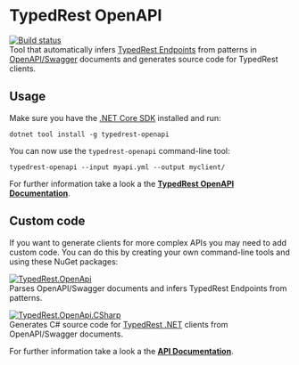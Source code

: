 # TypedRest OpenAPI

[![Build status](https://img.shields.io/appveyor/ci/TypedRest/typedrest-openapi.svg)](https://ci.appveyor.com/project/TypedRest/typedrest-openapi)  
Tool that automatically infers [TypedRest Endpoints](https://typedrest.net/endpoints/) from patterns in [OpenAPI/Swagger](https://swagger.io/resources/open-api/) documents and generates source code for TypedRest clients.

## Usage

Make sure you have the [.NET Core SDK](https://dotnet.microsoft.com/download) installed and run:

    dotnet tool install -g typedrest-openapi

You can now use the `typedrest-openapi` command-line tool:

    typedrest-openapi --input myapi.yml --output myclient/

For further information take a look a the **[TypedRest OpenAPI Documentation](https://typedrest.net/openapi/)**.

## Custom code

If you want to generate clients for more complex APIs you may need to add custom code. You can do this by creating your own command-line tools and using these NuGet packages:

[![TypedRest.OpenApi](https://img.shields.io/nuget/v/TypedRest.OpenApi.svg?label=TypedRest.OpenApi)](https://www.nuget.org/packages/TypedRest.OpenApi/)  
Parses OpenAPI/Swagger documents and infers TypedRest Endpoints from patterns.

[![TypedRest.OpenApi.CSharp](https://img.shields.io/nuget/v/TypedRest.OpenApi.CSharp.svg?label=TypedRest.OpenApi.CSharp)](https://www.nuget.org/packages/TypedRest.OpenApi.CSharp/)  
Generates C# source code for [TypedRest .NET](https://github.com/TypedRest/TypedRest-DotNet) clients from OpenAPI/Swagger documents.

For further information take a look a the **[API Documentation](https://openapi.typedrest.net/)**.
